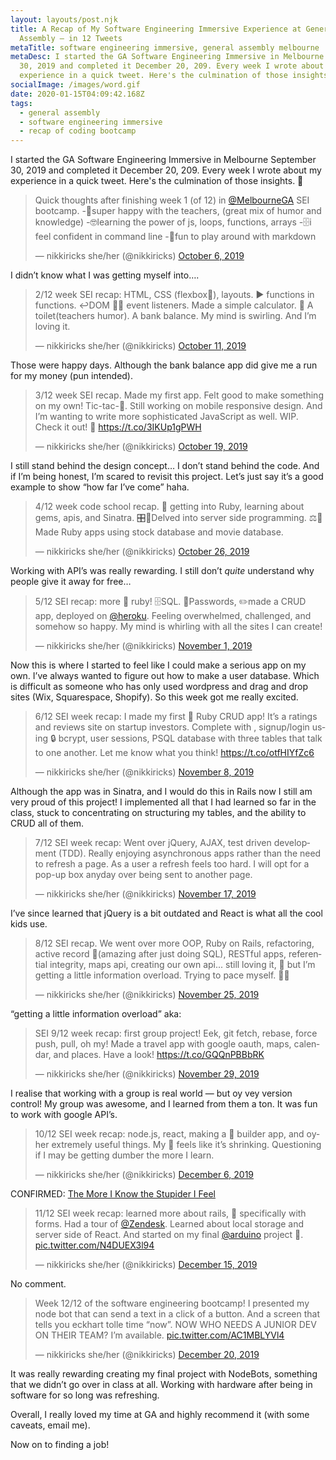 ```yaml
---
layout: layouts/post.njk
title: A Recap of My Software Engineering Immersive Experience at General
  Assembly — in 12 Tweets
metaTitle: software engineering immersive, general assembly melbourne
metaDesc: I started the GA Software Engineering Immersive in Melbourne September
  30, 2019 and completed it December 20, 209. Every week I wrote about my
  experience in a quick tweet. Here's the culmination of those insights. 🤗
socialImage: /images/word.gif
date: 2020-01-15T04:09:42.168Z
tags:
  - general assembly
  - software engineering immersive
  - recap of coding bootcamp
---
```

I started the GA Software Engineering Immersive in Melbourne September 30, 2019 and completed it December 20, 209. Every week I wrote about my experience in a quick tweet. Here's the culmination of those insights. 🤗 

<blockquote class="twitter-tweet"><p lang="en" dir="ltr">Quick thoughts after finishing week 1 (of 12) in <a href="https://twitter.com/MelbourneGA?ref_src=twsrc%5Etfw">@MelbourneGA</a> SEI bootcamp. -🙌super happy with the teachers, (great mix of humor and knowledge) -🤓learning the power of js, loops, functions, arrays -🗄i feel confident in command line -📝fun to play around with markdown</p>&mdash; nikkiricks she/her (@nikkiricks) <a href="https://twitter.com/nikkiricks/status/1180802652268941313?ref_src=twsrc%5Etfw">October 6, 2019</a></blockquote> <script async src="https://platform.twitter.com/widgets.js" charset="utf-8"></script>

I didn’t know what I was getting myself into….

<blockquote class="twitter-tweet"><p lang="en" dir="ltr">2/12 week SEI recap: HTML, CSS (flexbox🙌), layouts. ▶️ functions in functions. ↩️DOM 👂🏾 event listeners. Made a simple calculator. 🚽 A toilet(teachers humor). A bank balance. My mind is swirling. And I’m loving it.</p>&mdash; nikkiricks she/her (@nikkiricks) <a href="https://twitter.com/nikkiricks/status/1182794460872101888?ref_src=twsrc%5Etfw">October 11, 2019</a></blockquote> <script async src="https://platform.twitter.com/widgets.js" charset="utf-8"></script>

Those were happy days. Although the bank balance app did give me a run for my money (pun intended).

<blockquote class="twitter-tweet"><p lang="en" dir="ltr">3/12 week SEI recap. Made my first app. Felt good to make something on my own! Tic-tac-🦷. Still working on mobile responsive design. And I’m wanting to write more sophisticated JavaScript as well. WIP. Check it out! 🙌 <a href="https://t.co/3IKUp1gPWH">https://t.co/3IKUp1gPWH</a></p>&mdash; nikkiricks she/her (@nikkiricks) <a href="https://twitter.com/nikkiricks/status/1185682985204371456?ref_src=twsrc%5Etfw">October 19, 2019</a></blockquote> <script async src="https://platform.twitter.com/widgets.js" charset="utf-8"></script>

I still stand behind the design concept… I don’t stand behind the code. And if I’m being honest, I’m scared to revisit this project. Let’s just say it’s a good example to show “how far I’ve come” haha.

<blockquote class="twitter-tweet"><p lang="en" dir="ltr">4/12 week code school recap. 💎 getting into Ruby, learning about gems, apis, and Sinatra. 🎛📲Delved into server side programming. ⚖️🎥Made Ruby apps using stock database and movie database.</p>&mdash; nikkiricks she/her (@nikkiricks) <a href="https://twitter.com/nikkiricks/status/1187917720102162432?ref_src=twsrc%5Etfw">October 26, 2019</a></blockquote> <script async src="https://platform.twitter.com/widgets.js" charset="utf-8"></script>

Working with API’s was really rewarding. I still don’t *quite* understand why people give it away for free…

<blockquote class="twitter-tweet"><p lang="en" dir="ltr">5/12 SEI recap: more 💎 ruby! 🗄SQL. 🤫Passwords, ✏️made a CRUD app, deployed on <a href="https://twitter.com/heroku?ref_src=twsrc%5Etfw">@heroku</a>. Feeling overwhelmed, challenged, and somehow so happy. My mind is whirling with all the sites I can create!</p>&mdash; nikkiricks she/her (@nikkiricks) <a href="https://twitter.com/nikkiricks/status/1190234695151153152?ref_src=twsrc%5Etfw">November 1, 2019</a></blockquote> <script async src="https://platform.twitter.com/widgets.js" charset="utf-8"></script>

Now this is where I started to feel like I could make a serious app on my own. I’ve always wanted to figure out how to make a user database. Which is difficult as someone who has only used wordpress and drag and drop sites (Wix, Squarespace, Shopify). So this week got me really excited.

<blockquote class="twitter-tweet"><p lang="en" dir="ltr">6/12 SEI week recap: I made my first 💎 Ruby CRUD app! It’s a ratings and reviews site on startup investors. Complete with , signup/login using 🔒 bcrypt, user sessions, PSQL database with three tables that talk to one another. Let me know what you think! <a href="https://t.co/otfHIYfZc6">https://t.co/otfHIYfZc6</a></p>&mdash; nikkiricks she/her (@nikkiricks) <a href="https://twitter.com/nikkiricks/status/1192925956521902080?ref_src=twsrc%5Etfw">November 8, 2019</a></blockquote> <script async src="https://platform.twitter.com/widgets.js" charset="utf-8"></script>

Although the app was in Sinatra, and I would do this in Rails now I still am very proud of this project! I implemented all that I had learned so far in the class, stuck to concentrating on structuring my tables, and the ability to CRUD all of them.

<blockquote class="twitter-tweet"><p lang="en" dir="ltr">7/12 SEI week recap: Went over jQuery, AJAX, test driven development (TDD). Really enjoying asynchronous apps rather than the need to refresh a page. As a user a refresh feels too hard. I will opt for a pop-up box anyday over being sent to another page.</p>&mdash; nikkiricks she/her (@nikkiricks) <a href="https://twitter.com/nikkiricks/status/1195888352102236160?ref_src=twsrc%5Etfw">November 17, 2019</a></blockquote> <script async src="https://platform.twitter.com/widgets.js" charset="utf-8"></script>

I’ve since learned that jQuery is a bit outdated and React is what all the cool kids use.

<blockquote class="twitter-tweet"><p lang="en" dir="ltr">8/12 SEI recap. We went over more OOP, Ruby on Rails, refactoring, active record 🙌(amazing after just doing SQL), RESTful apps, referential integrity, maps api, creating our own api... still loving it, 🥰 but I’m getting a little information overload. Trying to pace myself. 🏃‍♀️</p>&mdash; nikkiricks she/her (@nikkiricks) <a href="https://twitter.com/nikkiricks/status/1198890313701396481?ref_src=twsrc%5Etfw">November 25, 2019</a></blockquote> <script async src="https://platform.twitter.com/widgets.js" charset="utf-8"></script>

“getting a little information overload” aka:

<blockquote class="twitter-tweet"><p lang="en" dir="ltr">SEI 9/12 week recap: first group project! Eek, git fetch, rebase, force push, pull, oh my! Made a travel app with google oauth, maps, calendar, and places. Have a look! <a href="https://t.co/GQQnPBBbRK">https://t.co/GQQnPBBbRK</a></p>&mdash; nikkiricks she/her (@nikkiricks) <a href="https://twitter.com/nikkiricks/status/1200347095011450881?ref_src=twsrc%5Etfw">November 29, 2019</a></blockquote> <script async src="https://platform.twitter.com/widgets.js" charset="utf-8"></script>

I realise that working with a group is real world — but oy vey version control! My group was awesome, and I learned from them a ton. It was fun to work with google API’s.

<blockquote class="twitter-tweet"><p lang="en" dir="ltr">10/12 SEI week recap: node.js, react, making a 🍔 builder app, and oyher extremely useful things. My 🧠 feels like it’s shrinking. Questioning if I may be getting dumber the more I learn.</p>&mdash; nikkiricks she/her (@nikkiricks) <a href="https://twitter.com/nikkiricks/status/1202833024473153538?ref_src=twsrc%5Etfw">December 6, 2019</a></blockquote> <script async src="https://platform.twitter.com/widgets.js" charset="utf-8"></script>

CONFIRMED: [The More I Know the Stupider I Feel](https://www.psychologytoday.com/us/blog/thinking-about-kids/201208/the-more-i-know-the-stupider-i-feel)

<blockquote class="twitter-tweet"><p lang="en" dir="ltr">11/12 SEI week recap: learned more about rails, 💎 specifically with forms. Had a tour of <a href="https://twitter.com/Zendesk?ref_src=twsrc%5Etfw">@Zendesk</a>. Learned about local storage and server side of React. And started on my final <a href="https://twitter.com/arduino?ref_src=twsrc%5Etfw">@arduino</a> project 🙌. <a href="https://t.co/N4DUEX3l94">pic.twitter.com/N4DUEX3l94</a></p>&mdash; nikkiricks she/her (@nikkiricks) <a href="https://twitter.com/nikkiricks/status/1206311206031519744?ref_src=twsrc%5Etfw">December 15, 2019</a></blockquote> <script async src="https://platform.twitter.com/widgets.js" charset="utf-8"></script>

No comment.

<blockquote class="twitter-tweet"><p lang="en" dir="ltr">Week 12/12 of the software engineering bootcamp! I presented my node bot that can send a text in a click of a button. And a screen that tells you eckhart tolle time “now”. NOW WHO NEEDS A JUNIOR DEV ON THEIR TEAM? I’m available. <a href="https://t.co/AC1MBLYVl4">pic.twitter.com/AC1MBLYVl4</a></p>&mdash; nikkiricks she/her (@nikkiricks) <a href="https://twitter.com/nikkiricks/status/1207842112487612419?ref_src=twsrc%5Etfw">December 20, 2019</a></blockquote> <script async src="https://platform.twitter.com/widgets.js" charset="utf-8"></script>

It was really rewarding creating my final project with NodeBots, something that we didn’t go over in class at all. Working with hardware after being in software for so long was refreshing.

Overall, I really loved my time at GA and highly recommend it (with some caveats, email me).

Now on to finding a job!